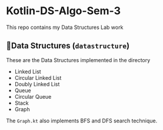 # Kotlin-DS-Algo-Sem-3
This repo contains my Data Structures Lab work 

## 📂Data Structures (`datastructure`)
These are the Data Structures implemented in the directory
- Linked List
- Circular Linked List
- Doubly Linked List
- Queue
- Circular Queue
- Stack
- Graph

The `Graph.kt` also implements BFS and DFS search technique.
